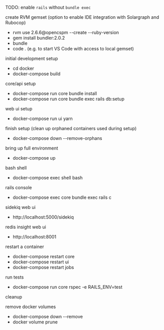 TODO: enable `rails` without `bundle exec`

create RVM gemset (option to enable IDE integration with Solargraph and Rubocop)
- rvm use 2.6.6@opencspm --create --ruby-version
- gem install bundler:2.0.2
- bundle
- code . (e.g. to start VS Code with access to local gemset)

initial development setup
- cd docker
- docker-compose build

core/api setup
- docker-compose run core bundle install
- docker-compose run core bundle exec rails db:setup

web ui setup
- docker-compose run ui yarn

finish setup (clean up orphaned containers used during setup)
- docker-compose down --remove-orphans

bring up full environment
- docker-compose up

bash shell
- docker-compose exec shell bash

rails console
- docker-compose exec core bundle exec rails c

sidekiq web ui
- http://localhost:5000/sidekiq

redis insight web ui
- http://localhost:8001

restart a container
- docker-compose restart core
- docker-compose restart ui
- docker-compose restart jobs

run tests
- docker-compose run core rspec -e RAILS_ENV=test

cleanup

remove docker volumes
- docker-compose down --remove
- docker volume prune
